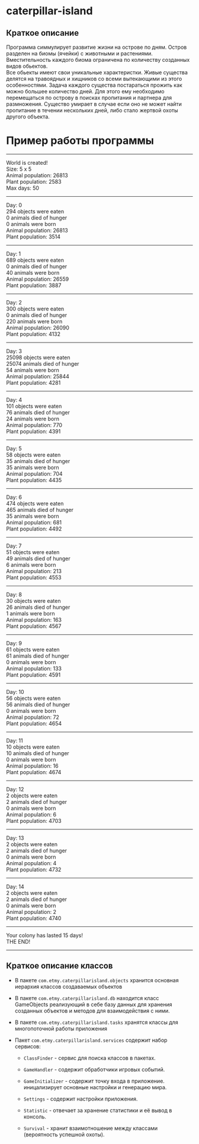 # caterpillar-island
Краткое описание
-----------------
Программа симмулирует развитие жизни на острове по дням.
Остров разделен на биомы (ячейки) с животными и растениями. Вместительность каждого биома 
ограничена по количеству созданных видов обьектов.  
Все обьекты имеют свои уникальные характеристки. Живые существа делятся на травоядных и хищников со всеми
вытекающими из этого особенностями. Задача каждого существа постараться
прожить как можно большее количество дней. Для этого ему необходимо перемещаться по острову
в поисках пропитания и партнера для размножения. Существо умирает в случае если оно не может найти пропитание в течении нескольких
дней, либо стало жертвой охоты другого объекта.

# Пример работы программы
****************************************
World is created!  
Size: 5 x 5  
Animal population: 26813  
Plant population: 2583  
Max days: 50  
****************************************
Day: 0  
294 objects were eaten  
0 animals died of hunger  
0 animals were born  
Animal population: 26813  
Plant population: 3514  
****************************************
Day: 1  
689 objects were eaten  
0 animals died of hunger  
40 animals were born  
Animal population: 26559  
Plant population: 3887  
****************************************
Day: 2  
300 objects were eaten  
0 animals died of hunger  
220 animals were born  
Animal population: 26090  
Plant population: 4132  
****************************************
Day: 3  
25098 objects were eaten  
25074 animals died of hunger  
54 animals were born  
Animal population: 25844  
Plant population: 4281  
****************************************
Day: 4  
101 objects were eaten  
76 animals died of hunger  
24 animals were born  
Animal population: 770  
Plant population: 4391  
****************************************
Day: 5  
58 objects were eaten  
35 animals died of hunger  
35 animals were born  
Animal population: 704  
Plant population: 4435  
****************************************
Day: 6  
474 objects were eaten  
465 animals died of hunger  
35 animals were born  
Animal population: 681  
Plant population: 4492  
****************************************
Day: 7  
51 objects were eaten  
49 animals died of hunger  
6 animals were born  
Animal population: 213  
Plant population: 4553  
****************************************
Day: 8  
30 objects were eaten  
26 animals died of hunger  
1 animals were born  
Animal population: 163  
Plant population: 4567  
****************************************
Day: 9  
61 objects were eaten  
61 animals died of hunger  
0 animals were born  
Animal population: 133  
Plant population: 4591  
****************************************
Day: 10  
56 objects were eaten  
56 animals died of hunger  
0 animals were born  
Animal population: 72  
Plant population: 4654  
****************************************
Day: 11  
10 objects were eaten  
10 animals died of hunger  
0 animals were born  
Animal population: 16  
Plant population: 4674  
****************************************
Day: 12  
2 objects were eaten  
2 animals died of hunger  
0 animals were born  
Animal population: 6  
Plant population: 4703  
****************************************
Day: 13  
2 objects were eaten  
2 animals died of hunger  
0 animals were born  
Animal population: 4  
Plant population: 4732  
****************************************
Day: 14  
2 objects were eaten  
2 animals died of hunger  
0 animals were born  
Animal population: 2  
Plant population: 4740  
****************************************
Your colony has lasted 15 days!  
THE END!  
****************************************

Краткое описание классов
------------------------ 

* В пакете `com.etmy.caterpillarisland.objects` хранится основная иерархия классов создаваемых объектов

* В пакете `com.etmy.caterpillarisland.db` находится класс GameObjects реализующий в себе базу данных для хранения 
созданных объектов и методов для взаимодействия с ними.

* В пакете `com.etmy.caterpillarisland.tasks` хранятся классы для многопоточной работы приложения

* Пакет `com.etmy.caterpillarisland.services` содержит набор сервисов:

   * `ClassFinder`     - сервис для поиска классов в пакетах.

   * `GameHandler`     - содержит обработчики игровых событий.

   * `GameInitializer` - содержит точку входа в приложение. иницализирует основные настройки и генерацию мира.

   * `Settings`        - содержит настройки приложения.

   * `Statistic`       - отвечает за хранение статистики и её вывод в консоль.

   * `Survival`        - хранит взаимотношение между классами (вероятность успешной охоты).
